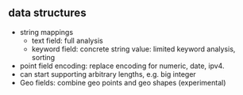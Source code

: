 ## data structures
* string mappings
  * text field: full analysis
  * keyword field: concrete string value: limited keyword analysis, sorting
* point field encoding: replace encoding for numeric, date, ipv4.
 * can start supporting arbitrary lengths, e.g. big integer
* Geo fields: combine geo points and geo shapes (experimental)
